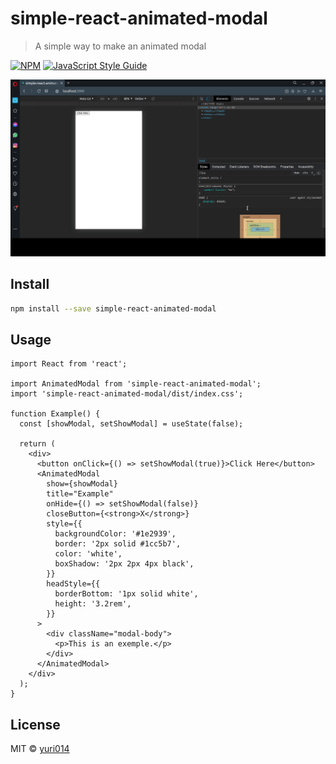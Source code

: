 # simple-react-animated-modal

> A simple way to make an animated modal

[![NPM](https://img.shields.io/npm/v/simple-react-animated-modal.svg)](https://www.npmjs.com/package/simple-react-animated-modal) [![JavaScript Style Guide](https://img.shields.io/badge/code_style-standard-brightgreen.svg)](https://standardjs.com)

<p align="center">
  <img width="600" src="./screen/screen.gif">
</p>

## Install

```bash
npm install --save simple-react-animated-modal
```

## Usage

```tsx
import React from 'react';

import AnimatedModal from 'simple-react-animated-modal';
import 'simple-react-animated-modal/dist/index.css';

function Example() {
  const [showModal, setShowModal] = useState(false);

  return (
    <div>
      <button onClick={() => setShowModal(true)}>Click Here</button>
      <AnimatedModal
        show={showModal}
        title="Example"
        onHide={() => setShowModal(false)}
        closeButton={<strong>X</strong>}
        style={{
          backgroundColor: '#1e2939',
          border: '2px solid #1cc5b7',
          color: 'white',
          boxShadow: '2px 2px 4px black',
        }}
        headStyle={{
          borderBottom: '1px solid white',
          height: '3.2rem',
        }}
      >
        <div className="modal-body">
          <p>This is an exemple.</p>
        </div>
      </AnimatedModal>
    </div>
  );
}
```

## License

MIT © [yuri014](https://github.com/yuri014)
